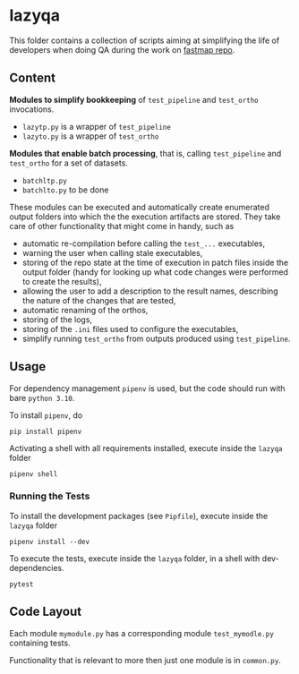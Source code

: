 # lazyqa

This folder contains a collection of scripts aiming at simplifying the life
of developers when doing QA during the work on
[fastmap repo](https://github.com/Pix4D/pix4d-rag).

## Content

**Modules to simplify bookkeeping** of `test_pipeline` and `test_ortho`
invocations.
* `lazytp.py` is a wrapper of `test_pipeline`
* `lazyto.py` is a wrapper of `test_ortho`

**Modules that enable batch processing**, that is, calling `test_pipeline` and `test_ortho` for
a set of datasets.
* `batchltp.py`
* `batchlto.py` to be done

These modules can be executed and automatically create enumerated
output folders into which the the execution artifacts are stored. They take
care of other functionality that might come in handy, such as

* automatic re-compilation before calling the `test_...` executables,
* warning the user when calling stale executables,
* storing of the repo state at the time of execution in patch files inside the
  output folder (handy for looking up what code changes were performed to
  create the results),
* allowing the user to add a description to the result names, describing the
  nature of the changes that are tested,
* automatic renaming of the orthos,
* storing of the logs,
* storing of the `.ini` files used to configure the executables,
* simplify running `test_ortho` from outputs produced using `test_pipeline`.

## Usage

For dependency management `pipenv` is used, but the code should run with bare
`python 3.10`.

To install `pipenv`, do
```
pip install pipenv
```

Activating a shell with all requirements installed, execute inside the `lazyqa` folder
```
pipenv shell
```

### Running the Tests

To install the development packages (see `Pipfile`), execute inside the `lazyqa` folder
```
pipenv install --dev
```

To execute the tests, execute inside the `lazyqa` folder, in a shell with dev-dependencies.
```
pytest
```


## Code Layout

Each module `mymodule.py` has a corresponding module `test_mymodle.py` containing tests.

Functionality that is relevant to more then just one module is in `common.py`.